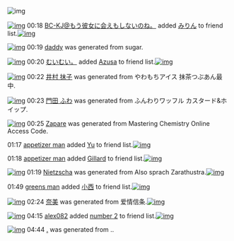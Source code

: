 ![img](http://gdrive-cdn.herokuapp.com/537b65a5bc09f0000721dda7/512px-barcode.png)

[![img](http://www.deviantsart.com/2l905sv.jpeg)](http://www.barcodekanojo.com/user/276669/BC-KJ%40%E3%82%82%E3%81%86%E5%BD%BC%E5%A5%B3%E3%81%AB%E4%BC%9A%E3%81%88%E3%82%82%E3%81%97%E3%81%AA%E3%81%84%E3%81%AE%E3%81%AD%E3%80%82) 00:18 [BC-KJ@もう彼女に会えもしないのね。](http://www.barcodekanojo.com/user/276669/BC-KJ%40%E3%82%82%E3%81%86%E5%BD%BC%E5%A5%B3%E3%81%AB%E4%BC%9A%E3%81%88%E3%82%82%E3%81%97%E3%81%AA%E3%81%84%E3%81%AE%E3%81%AD%E3%80%82) added [みりん](http://www.barcodekanojo.com/kanojo/421118/%E3%81%BF%E3%82%8A%E3%82%93) to friend list.[![img](http://www.deviantsart.com/30etsiq.png)](http://www.barcodekanojo.com/kanojo/421118/%E3%81%BF%E3%82%8A%E3%82%93) 

[![img](http://www.deviantsart.com/1ldma5m.png)](http://www.barcodekanojo.com/kanojo/3193434/daddy) 00:19 [daddy](http://www.barcodekanojo.com/kanojo/3193434/daddy) was generated from sugar.

[![img](http://www.deviantsart.com/1cgmioj.jpeg)](http://www.barcodekanojo.com/user/2676/%E3%82%80%E3%81%84%E3%82%80%E3%81%84%E3%80%82) 00:20 [むいむい。](http://www.barcodekanojo.com/user/2676/%E3%82%80%E3%81%84%E3%82%80%E3%81%84%E3%80%82) added [Azusa](http://www.barcodekanojo.com/kanojo/3163049/Azusa) to friend list.[![img](http://www.deviantsart.com/3t1200b.png)](http://www.barcodekanojo.com/kanojo/3163049/Azusa) 

[![img](http://www.deviantsart.com/2468n62.png)](http://www.barcodekanojo.com/kanojo/3193435/%E4%BA%95%E6%9D%91%20%E6%8A%B9%E5%AD%90) 00:22 [井村 抹子](http://www.barcodekanojo.com/kanojo/3193435/%E4%BA%95%E6%9D%91%20%E6%8A%B9%E5%AD%90) was generated from やわもちアイス 抹茶つぶあん最中.

[![img](http://www.deviantsart.com/49u5l6.png)](http://www.barcodekanojo.com/kanojo/3193436/%E9%96%80%E7%94%B0%20%E3%81%B5%E3%82%8F) 00:23 [門田 ふわ](http://www.barcodekanojo.com/kanojo/3193436/%E9%96%80%E7%94%B0%20%E3%81%B5%E3%82%8F) was generated from ふんわりワッフル カスタード&amp;ホイップ.

[![img](http://www.deviantsart.com/1492c56.png)](http://www.barcodekanojo.com/kanojo/3193437/Zapare) 00:25 [Zapare](http://www.barcodekanojo.com/kanojo/3193437/Zapare) was generated from Mastering Chemistry Online Access Code.

01:17 [appetizer man](http://www.barcodekanojo.com/user/500540/appetizer%20man) added [Yu](http://www.barcodekanojo.com/kanojo/2940411/Yu) to friend list.[![img](http://www.deviantsart.com/16in3kg.png)](http://www.barcodekanojo.com/kanojo/2940411/Yu) 

01:18 [appetizer man](http://www.barcodekanojo.com/user/500540/appetizer%20man) added [Gillard](http://www.barcodekanojo.com/kanojo/2872095/Gillard) to friend list.[![img](http://www.deviantsart.com/110qhgd.png)](http://www.barcodekanojo.com/kanojo/2872095/Gillard) 

[![img](http://www.deviantsart.com/gb5ggb.png)](http://www.barcodekanojo.com/kanojo/3193438/Nietzscha) 01:19 [Nietzscha](http://www.barcodekanojo.com/kanojo/3193438/Nietzscha) was generated from Also sprach Zarathustra.[![img](http://www.deviantsart.com/1lgf3fn.jpeg)](http://www.barcodekanojo.com/product_images/barcode/6019188/1426263508/Also%20sprach%20Zarathustra.jpg) 

01:49 [greens man](http://www.barcodekanojo.com/user/500541/greens%20man) added [小西](http://www.barcodekanojo.com/kanojo/1922472/%E5%B0%8F%E8%A5%BF) to friend list.[![img](http://www.deviantsart.com/31pujdk.png)](http://www.barcodekanojo.com/kanojo/1922472/%E5%B0%8F%E8%A5%BF) 

[![img](http://www.deviantsart.com/2rq13j6.png)](http://www.barcodekanojo.com/kanojo/3193439/%E5%A5%88%E7%BE%8E) 02:24 [奈美](http://www.barcodekanojo.com/kanojo/3193439/%E5%A5%88%E7%BE%8E) was generated from 爱情信条.[![img](http://www.deviantsart.com/2f566vi.jpeg)](http://www.barcodekanojo.com/product_images/barcode/6019190/1426267410/%E7%88%B1%E6%83%85%E4%BF%A1%E6%9D%A1.jpg) 

[![img](http://www.deviantsart.com/ppjodp.jpeg)](http://www.barcodekanojo.com/user/361486/alex082) 04:15 [alex082](http://www.barcodekanojo.com/user/361486/alex082) added [number 2](http://www.barcodekanojo.com/kanojo/2780294/number%202) to friend list.[![img](http://www.deviantsart.com/pggs2l.png)](http://www.barcodekanojo.com/kanojo/2780294/number%202) 

[![img](http://www.deviantsart.com/ded2et.png)](http://www.barcodekanojo.com/kanojo/3193440/.) 04:44 [.](http://www.barcodekanojo.com/kanojo/3193440/.) was generated from ..

